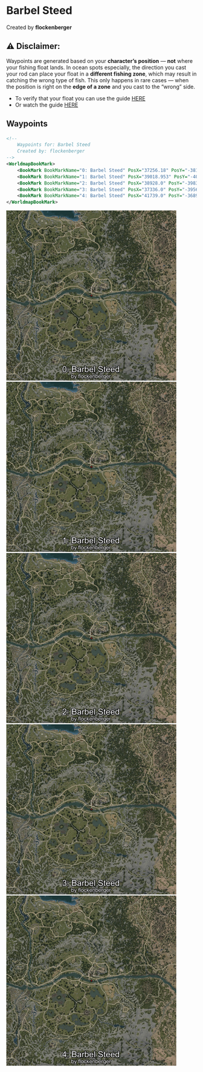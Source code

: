 # Barbel Steed
Created by **flockenberger**

## ⚠️ Disclaimer:
Waypoints are generated based on your __**character’s position**__ — __not__ where your fishing float lands.
In ocean spots especially, the direction you cast your rod can place your float in a **different fishing zone**, which may result in catching the wrong type of fish.
This only happens in rare cases — when the position is right on the **edge of a zone** and you cast to the “wrong” side.

- To verify that your float you can use the guide [HERE](https://flockenberger.github.io/bdo-fish-position/)
- Or watch the guide [HERE](https://youtu.be/t-VXcRoNojk)

## Waypoints
```xml
<!--
    Waypoints for: Barbel Steed
    Created by: flockenberger
-->
<WorldmapBookMark>
    <BookMark BookMarkName="0: Barbel Steed" PosX="37256.18" PosY="-3816.312" PosZ="-50815.58" />
    <BookMark BookMarkName="1: Barbel Steed" PosX="39018.953" PosY="-4063.6243" PosZ="-51080.125" />
    <BookMark BookMarkName="2: Barbel Steed" PosX="38928.0" PosY="-3983.0" PosZ="-50782.0" />
    <BookMark BookMarkName="3: Barbel Steed" PosX="37336.0" PosY="-3956.0" PosZ="-51575.0" />
    <BookMark BookMarkName="4: Barbel Steed" PosX="41739.0" PosY="-3689.0" PosZ="-52606.0" />
</WorldmapBookMark>
```

<img src="./Barbel Steed_0_Preview.webp" width="450"/> <img src="./Barbel Steed_1_Preview.webp" width="450"/> <img src="./Barbel Steed_2_Preview.webp" width="450"/> <img src="./Barbel Steed_3_Preview.webp" width="450"/> <img src="./Barbel Steed_4_Preview.webp" width="450"/> 